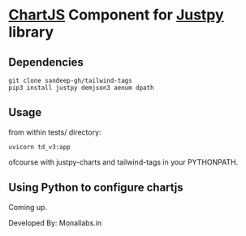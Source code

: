 # [ChartJS](https://www.chartjs.org/) Component for [Justpy](https://justpy.io/) library
## Dependencies
```
git clone sandeep-gh/tailwind-tags
pip3 install justpy demjson3 aenum dpath
```
## Usage 
from within tests/ directory:
```
uvicorn td_v3:app
```
ofcourse with justpy-charts and tailwind-tags in your PYTHONPATH. 

## Using Python to configure chartjs
Coming up. 



Developed By: Monallabs.in
